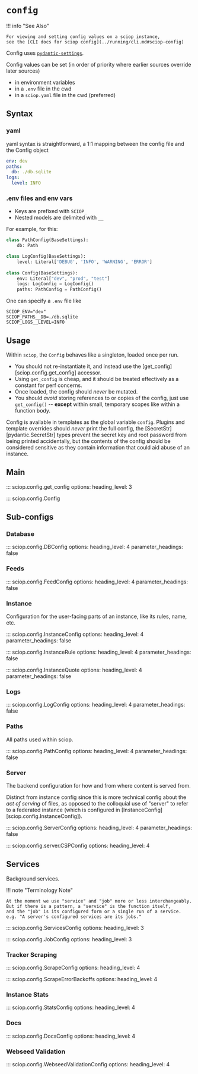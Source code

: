 # `config`

!!! info "See Also"

    For viewing and setting config values on a sciop instance,
    see the [CLI docs for sciop config](../running/cli.md#sciop-config)

Config uses [`pydantic-settings`](https://docs.pydantic.dev/latest/concepts/pydantic_settings/).

Config values can be set (in order of priority where earlier sources override later sources) 

- in environment variables
- in a `.env` file in the cwd
- in a `sciop.yaml` file in the cwd (preferred)

## Syntax

### yaml

yaml syntax is straightforward, a 1:1 mapping between the config file and the Config object
 
```yaml
env: dev
paths:
  db: ./db.sqlite
logs:
  level: INFO
```

### .env files and env vars

- Keys are prefixed with `SCIOP_`
- Nested models are delimited with `__`

For example, for this:

```python
class PathConfig(BaseSettings):
    db: Path

class LogConfig(BaseSettings):
    level: Literal['DEBUG', 'INFO', 'WARNING', 'ERROR']
    
class Config(BaseSettings):
    env: Literal["dev", "prod", "test"]
    logs: LogConfig = LogConfig()
    paths: PathConfig = PathConfig()
```

One can specify a `.env` file like

```env
SCIOP_ENV="dev"
SCIOP_PATHS__DB=./db.sqlite
SCIOP_LOGS__LEVEL=INFO
```

## Usage

Within `sciop`, the `Config` behaves like a singleton, loaded once per run.
- You should not re-instantiate it, and instead use the [get_config][sciop.config.get_config] accessor.
- Using `get_config` is cheap, and it should be treated effectively as a constant for perf concerns.
- Once loaded, the config should *never* be mutated.
- You should *avoid* storing references to or copies of the config,
  just use `get_config()` -- 
  **except** within small, temporary scopes like within a function body.

Config is available in templates as the global variable `config`.
Plugins and template overrides should *never* print the full config,
the [SecretStr][pydantic.SecretStr] types prevent the secret key and root password
from being printed accidentally, but the contents of the config should be considered sensitive
as they contain information that could aid abuse of an instance.

## Main

::: sciop.config.get_config
    options:
        heading_level: 3

::: sciop.config.Config

## Sub-configs

### Database

::: sciop.config.DBConfig
    options:
        heading_level: 4
        parameter_headings: false

### Feeds

::: sciop.config.FeedConfig
    options:
        heading_level: 4
        parameter_headings: false

### Instance

Configuration for the user-facing parts of an instance, like its rules, name, etc.

::: sciop.config.InstanceConfig
    options:
        heading_level: 4
        parameter_headings: false

::: sciop.config.InstanceRule
    options:
        heading_level: 4
        parameter_headings: false

::: sciop.config.InstanceQuote
    options:
        heading_level: 4
        parameter_headings: false

### Logs

::: sciop.config.LogConfig
    options:
        heading_level: 4
        parameter_headings: false

### Paths

All paths used within sciop.

::: sciop.config.PathConfig
    options:
        heading_level: 4
        parameter_headings: false

### Server

The backend configuration for how and from where content is served from.

Distinct from instance config since this is more technical config about the *act of serving*
of files, as opposed to the colloquial use of "server" to refer to a federated instance
(which is configured in [InstanceConfig][sciop.config.InstanceConfig]).

::: sciop.config.ServerConfig
    options:
        heading_level: 4
        parameter_headings: false

::: sciop.config.server.CSPConfig
    options:
        heading_level: 4

## Services

Background services.

!!! note "Terminology Note"

    At the moment we use "service" and "job" more or less interchangeably.
    But if there is a pattern, a "service" is the function itself, 
    and the "job" is its configured form or a single run of a service.
    e.g. "A server's configured services are its jobs."

::: sciop.config.ServicesConfig
    options:
        heading_level: 3

::: sciop.config.JobConfig
    options:
        heading_level: 3

### Tracker Scraping

::: sciop.config.ScrapeConfig
    options:
        heading_level: 4

::: sciop.config.ScrapeErrorBackoffs
    options:
        heading_level: 4

### Instance Stats

::: sciop.config.StatsConfig
    options:
        heading_level: 4

### Docs

::: sciop.config.DocsConfig
    options:
        heading_level: 4

### Webseed Validation

::: sciop.config.WebseedValidationConfig
    options:
        heading_level: 4